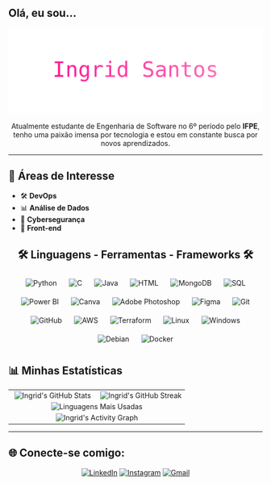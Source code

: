 ## Olá, eu sou...

<div align="center">
  
<img src="https://raw.githubusercontent.com/ingriidssantoss/ingriidssantoss/main/nome-animado.svg" alt="INGRID SANTOS" width="600"/>


Atualmente estudante de Engenharia de Software no 6º período pelo **IFPE**, tenho uma paixão imensa por tecnologia e estou em constante busca por novos aprendizados. 

</div>

---

## 🚀 Áreas de Interesse

- 🛠️ **DevOps**
- 📊 **Análise de Dados**
- 🤖 **Cybersegurança**
- 🎨 **Front-end**

<div align="center">
  
## 🛠️ Linguagens - Ferramentas - Frameworks 🛠️

<img src="https://img.icons8.com/color/48/000000/python.png" alt="Python" style="margin: 10px;"/>
<img src="https://img.icons8.com/color/48/000000/c-programming.png" alt="C" style="margin: 10px;"/>
<img src="https://img.icons8.com/color/48/000000/java-coffee-cup-logo.png" alt="Java" style="margin: 10px;"/>
<img src="https://img.icons8.com/color/48/000000/html-5--v1.png" alt="HTML" style="margin: 10px;"/>
<img src="https://img.icons8.com/color/48/000000/mongodb.png" alt="MongoDB" style="margin: 10px;"/>
<img src="https://img.icons8.com/color/48/000000/sql.png" alt="SQL" style="margin: 10px;"/>
<img src="https://img.icons8.com/color/48/000000/power-bi.png" alt="Power BI" style="margin: 10px;"/>
<img src="https://img.icons8.com/color/48/000000/canva.png" alt="Canva" style="margin: 10px;"/>
<img src="https://img.icons8.com/color/48/000000/adobe-photoshop.png" alt="Adobe Photoshop" style="margin: 10px;"/>
<img src="https://img.icons8.com/color/48/000000/figma--v1.png" alt="Figma" style="margin: 10px;"/>
<img src="https://img.icons8.com/color/48/000000/git.png" alt="Git" style="margin: 10px;"/>
<img src="https://img.icons8.com/ios-glyphs/48/000000/github.png" alt="GitHub" style="margin: 10px;"/>
<img src="https://img.icons8.com/color/48/000000/amazon-web-services.png" alt="AWS" style="margin: 10px;"/>
<img src="https://img.icons8.com/color/48/000000/terraform.png" alt="Terraform" style="margin: 10px;"/>
<img src="https://img.icons8.com/color/48/000000/linux.png" alt="Linux" style="margin: 10px;"/>
<img src="https://img.icons8.com/color/48/000000/windows-logo.png" alt="Windows" style="margin: 10px;"/>
<img src="https://img.icons8.com/color/48/000000/debian.png" alt="Debian" style="margin: 10px;"/>
<img src="https://img.icons8.com/color/48/000000/docker.png" alt="Docker" style="margin: 10px;"/>

</div>

## 📊 Minhas Estatísticas

<div align="center">

<table>
  <tr>
    <td align="center" width="50%">
      <img src="https://github-readme-stats.vercel.app/api?username=ingriidssantoss&show_icons=true&theme=radical&hide=issues" alt="Ingrid's GitHub Stats" style="width: 390px;"/>
    </td>
    <td align="center" width="50%">
      <img src="https://streak-stats.demolab.com?user=ingriidssantoss&theme=radical&hide_border=true" alt="Ingrid's GitHub Streak" style="width: 390px;"/>
    </td>
  </tr>
  <tr>
    <td align="center" colspan="2">
      <img src="https://github-readme-stats.vercel.app/api/top-langs/?username=ingriidssantoss&layout=compact&theme=radical" alt="Linguagens Mais Usadas" style="width: 400px;"/>
    </td>
  </tr>
  <tr>
    <td align="center" colspan="2">
      <img src="https://github-readme-activity-graph.vercel.app/graph?username=ingriidssantoss&theme=radical&hide_border=true" alt="Ingrid's Activity Graph" style="width: 800px;"/>
    </td>
  </tr>
</table>

</div>

---

## 🌐 Conecte-se comigo:

<div align="center">

[![LinkedIn](https://img.shields.io/badge/LinkedIn-0077B5?style=for-the-badge&logo=linkedin&logoColor=white)](https://www.linkedin.com/in/ingriidssantos/)
[![Instagram](https://img.shields.io/badge/Instagram-E4405F?style=for-the-badge&logo=instagram&logoColor=white)](https://www.instagram.com/ingriidssantos/)
[![Gmail](https://img.shields.io/badge/Gmail-D14836?style=for-the-badge&logo=gmail&logoColor=white)](mailto:ingrid.lauanne@gmail.com)

</div>
